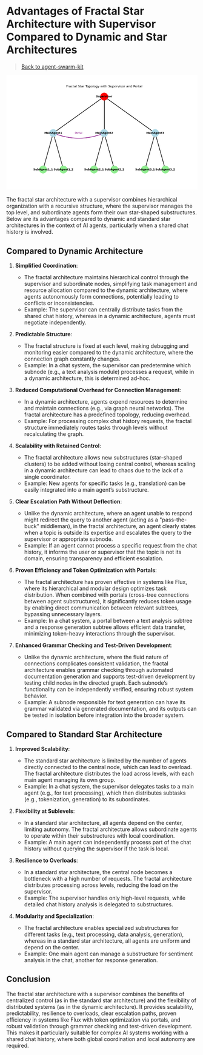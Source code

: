 # Advantages of Fractal Star Architecture with Supervisor Compared to Dynamic and Star Architectures

> [Back to agent-swarm-kit](https://github.com/tripolskypetr/agent-swarm-kit)

![schema](./assets/fractal-supervisor.png)

The fractal star architecture with a supervisor combines hierarchical organization with a recursive structure, where the supervisor manages the top level, and subordinate agents form their own star-shaped substructures. Below are its advantages compared to dynamic and standard star architectures in the context of AI agents, particularly when a shared chat history is involved.

## Compared to Dynamic Architecture
1. **Simplified Coordination**:  
   - The fractal architecture maintains hierarchical control through the supervisor and subordinate nodes, simplifying task management and resource allocation compared to the dynamic architecture, where agents autonomously form connections, potentially leading to conflicts or inconsistencies.  
   - Example: The supervisor can centrally distribute tasks from the shared chat history, whereas in a dynamic architecture, agents must negotiate independently.

2. **Predictable Structure**:  
   - The fractal structure is fixed at each level, making debugging and monitoring easier compared to the dynamic architecture, where the connection graph constantly changes.  
   - Example: In a chat system, the supervisor can predetermine which subnode (e.g., a text analysis module) processes a request, while in a dynamic architecture, this is determined ad-hoc.

3. **Reduced Computational Overhead for Connection Management**:  
   - In a dynamic architecture, agents expend resources to determine and maintain connections (e.g., via graph neural networks). The fractal architecture has a predefined topology, reducing overhead.  
   - Example: For processing complex chat history requests, the fractal structure immediately routes tasks through levels without recalculating the graph.

4. **Scalability with Retained Control**:  
   - The fractal architecture allows new substructures (star-shaped clusters) to be added without losing central control, whereas scaling in a dynamic architecture can lead to chaos due to the lack of a single coordinator.  
   - Example: New agents for specific tasks (e.g., translation) can be easily integrated into a main agent’s substructure.

5. **Clear Escalation Path Without Deflection**:  
   - Unlike the dynamic architecture, where an agent unable to respond might redirect the query to another agent (acting as a "pass-the-buck" middleman), in the fractal architecture, an agent clearly states when a topic is outside its expertise and escalates the query to the supervisor or appropriate subnode.  
   - Example: If an agent cannot process a specific request from the chat history, it informs the user or supervisor that the topic is not its domain, ensuring transparency and efficient escalation.

6. **Proven Efficiency and Token Optimization with Portals**:  
   - The fractal architecture has proven effective in systems like Flux, where its hierarchical and modular design optimizes task distribution. When combined with portals (cross-tree connections between agent substructures), it significantly reduces token usage by enabling direct communication between relevant subtrees, bypassing unnecessary layers.  
   - Example: In a chat system, a portal between a text analysis subtree and a response generation subtree allows efficient data transfer, minimizing token-heavy interactions through the supervisor.

7. **Enhanced Grammar Checking and Test-Driven Development**:  
   - Unlike the dynamic architecture, where the fluid nature of connections complicates consistent validation, the fractal architecture enables grammar checking through automated documentation generation and supports test-driven development by testing child nodes in the directed graph. Each subnode’s functionality can be independently verified, ensuring robust system behavior.  
   - Example: A subnode responsible for text generation can have its grammar validated via generated documentation, and its outputs can be tested in isolation before integration into the broader system.

## Compared to Standard Star Architecture
1. **Improved Scalability**:  
   - The standard star architecture is limited by the number of agents directly connected to the central node, which can lead to overload. The fractal architecture distributes the load across levels, with each main agent managing its own group.  
   - Example: In a chat system, the supervisor delegates tasks to a main agent (e.g., for text processing), which then distributes subtasks (e.g., tokenization, generation) to its subordinates.

2. **Flexibility at Sublevels**:  
   - In a standard star architecture, all agents depend on the center, limiting autonomy. The fractal architecture allows subordinate agents to operate within their substructures with local coordination.  
   - Example: A main agent can independently process part of the chat history without querying the supervisor if the task is local.

3. **Resilience to Overloads**:  
   - In a standard star architecture, the central node becomes a bottleneck with a high number of requests. The fractal architecture distributes processing across levels, reducing the load on the supervisor.  
   - Example: The supervisor handles only high-level requests, while detailed chat history analysis is delegated to substructures.

4. **Modularity and Specialization**:  
   - The fractal architecture enables specialized substructures for different tasks (e.g., text processing, data analysis, generation), whereas in a standard star architecture, all agents are uniform and depend on the center.  
   - Example: One main agent can manage a substructure for sentiment analysis in the chat, another for response generation.

## Conclusion
The fractal star architecture with a supervisor combines the benefits of centralized control (as in the standard star architecture) and the flexibility of distributed systems (as in the dynamic architecture). It provides scalability, predictability, resilience to overloads, clear escalation paths, proven efficiency in systems like Flux with token optimization via portals, and robust validation through grammar checking and test-driven development. This makes it particularly suitable for complex AI systems working with a shared chat history, where both global coordination and local autonomy are required.